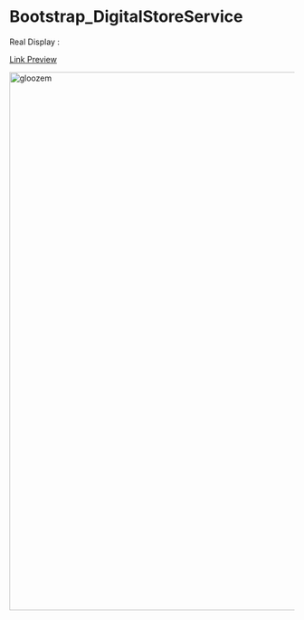 # Bootstrap_DigitalStoreService

Real Display : 

<a href="https://digitalstoreservice.netlify.com/">  Link Preview 
 </a>

<a href="https://digitalstoreservice.netlify.com/">  <img width="950" alt="gloozem" src="https://user-images.githubusercontent.com/28190040/68847690-59094c80-06cf-11ea-9a00-8c442d0b538c.PNG">
 </a>
